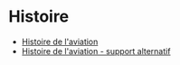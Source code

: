 # Histoire

* [Histoire de l'aviation](../themes/support/histoire-mpo.pdf)
* [Histoire de l'aviation - support alternatif](../themes/support/Histoire_slides.pdf)



